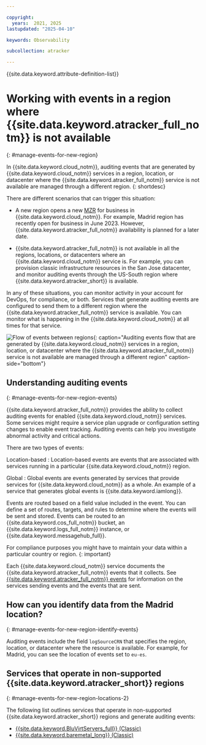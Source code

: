 ```yaml
---

copyright:
  years:  2021, 2025
lastupdated: "2025-04-10"

keywords: Observability

subcollection: atracker

---
```


{{site.data.keyword.attribute-definition-list}}


# Working with events in a region where {{site.data.keyword.atracker_full_notm}} is not available
{: #manage-events-for-new-region}

In {{site.data.keyword.cloud_notm}}, auditing events that are generated by {{site.data.keyword.cloud_notm}} services in a region, location, or datacenter where the {{site.data.keyword.atracker_full_notm}} service is not available are managed through a different region.
{: shortdesc}

There are different scenarios that can trigger this situation:
- A new region opens a new [MZR](/docs/overview?topic=overview-locations) for business in {{site.data.keyword.cloud_notm}}. For example, Madrid region has recently open for business in June 2023. However, {{site.data.keyword.atracker_full_notm}} availability is planned for a later date.

- {{site.data.keyword.atracker_full_notm}} is not available in all the regions, locations, or datacenters where an {{site.data.keyword.cloud_notm}} service is. For example, you can provision classic infrastructure resources in the San Jose datacenter, and monitor auditing events through the US-South region where {{site.data.keyword.atracker_short}} is available.

In any of these situations, you can monitor activity in your account for DevOps, for compliance, or both. Services that generate auditing events are configured to send them to a different region where the {{site.data.keyword.atracker_full_notm}} service is available. You can monitor what is happening in the {{site.data.keyword.cloud_notm}} at all times for that service.

![Flow of events between regions](images/Activity-Tracker-Routing-06-Madrid-Frankfurt.svg "The {{site.data.keyword.atracker_full_notm}} service"){: caption="Auditing events flow that are generated by {{site.data.keyword.cloud_notm}} services in a region, location, or datacenter where the {{site.data.keyword.atracker_full_notm}} service is not available are managed through a different region" caption-side="bottom"}




## Understanding auditing events
{: #manage-events-for-new-region-events}

{{site.data.keyword.atracker_full_notm}} provides the ability to collect auditing events for enabled {{site.data.keyword.cloud_notm}} services.  Some services might require a service plan upgrade or configuration setting changes to enable event tracking. Auditing events can help you investigate abnormal activity and critical actions.

There are two types of events:

Location-based
:   Location-based events are events that are associated with services running in a particular {{site.data.keyword.cloud_notm}} region.

Global
:   Global events are events generated by services that provide services for {{site.data.keyword.cloud_notm}} as a whole. An example of a service that generates global events is {{site.data.keyword.iamlong}}.

Events are routed based on a field value included in the event. You can define a set of routes, targets, and rules to determine where the events will be sent and stored. Events can be routed to an {{site.data.keyword.cos_full_notm}} bucket, an {{site.data.keyword.logs_full_notm}} instance, or {{site.data.keyword.messagehub_full}}.

For compliance purposes you might have to maintain your data within a particular country or region.
{: important}

Each {{site.data.keyword.cloud_notm}} service documents the {{site.data.keyword.atracker_full_notm}} events that it collects.  See [{{site.data.keyword.atracker_full_notm}} events](/docs/atracker?topic=atracker-cloud_services_atracker) for information on the services sending events and the events that are sent.


## How can you identify data from the Madrid location?
{: #manage-events-for-new-region-identify-events}

Auditing events include the field `logSourceCRN` that specifies the region, location, or datacenter where the resource is available. For example, for Madrid, you can see the location of events set to `eu-es`.



## Services that operate in non-supported {{site.data.keyword.atracker_short}} regions
{: #manage-events-for-new-region-locations-2}


The following list outlines services that operate in non-supported {{site.data.keyword.atracker_short}} regions and generate auditing events:
- [{{site.data.keyword.BluVirtServers_full}} (Classic)](/docs/virtual-servers?topic=virtual-servers-about-virtual-servers)
- [{{site.data.keyword.baremetal_long}} (Classic)](/docs/bare-metal?topic=bare-metal-about-bm#about-bm)
